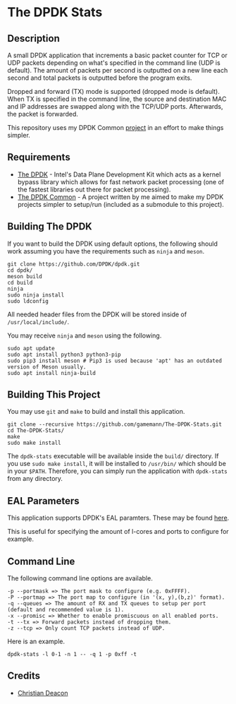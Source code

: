 # The DPDK Stats
## Description
A small DPDK application that increments a basic packet counter for TCP or UDP packets depending on what's specified in the command line (UDP is default). The amount of packets per second is outputted on a new line each second and total packets is outputted before the program exits.

Dropped and forward (TX) mode is supported (dropped mode is default). When TX is specified in the command line, the source and destination MAC and IP addresses are swapped along with the TCP/UDP ports. Afterwards, the packet is forwarded.

This repository uses my DPDK Common [project](https://github.com/gamemann/The-DPDK-Common) in an effort to make things simpler.

## Requirements
* [The DPDK](https://dpdk.org) - Intel's Data Plane Development Kit which acts as a kernel bypass library which allows for fast network packet processing (one of the fastest libraries out there for packet processing).
* [The DPDK Common](https://github.com/gamemann/The-DPDK-Common) - A project written by me aimed to make my DPDK projects simpler to setup/run (included as a submodule to this project).

## Building The DPDK
If you want to build the DPDK using default options, the following should work assuming you have the requirements such as `ninja` and `meson`.

```
git clone https://github.com/DPDK/dpdk.git
cd dpdk/
meson build
cd build
ninja
sudo ninja install
sudo ldconfig
```

All needed header files from the DPDK will be stored inside of `/usr/local/include/`.

You may receive `ninja` and `meson` using the following.

```
sudo apt update
sudo apt install python3 python3-pip
sudo pip3 install meson # Pip3 is used because 'apt' has an outdated version of Meson usually.
sudo apt install ninja-build
```

## Building This Project
You may use `git` and `make` to build and install this application.

```
git clone --recursive https://github.com/gamemann/The-DPDK-Stats.git
cd The-DPDK-Stats/
make
sudo make install
```

The `dpdk-stats` executable will be available inside the `build/` directory. If you use `sudo make install`, it will be installed to `/usr/bin/` which should be in your `$PATH`. Therefore, you can simply run the application with `dpdk-stats` from any directory.

## EAL Parameters
This application supports DPDK's EAL paramters. These may be found [here](http://doc.dpdk.org/guides/linux_gsg/linux_eal_parameters.html).

This is useful for specifying the amount of l-cores and ports to configure for example.

## Command Line
The following command line options are available.

```
-p --portmask => The port mask to configure (e.g. 0xFFFF).
-P --portmap => The port map to configure (in '(x, y),(b,z)' format).
-q --queues => The amount of RX and TX queues to setup per port (default and recommended value is 1).
-x --promisc => Whether to enable promiscuous on all enabled ports.
-t --tx => Forward packets instead of dropping them.
-z --tcp => Only count TCP packets instead of UDP.
```

Here is an example.

```
dpdk-stats -l 0-1 -n 1 -- -q 1 -p 0xff -t
```

## Credits
* [Christian Deacon](https://github.com/gamemann)